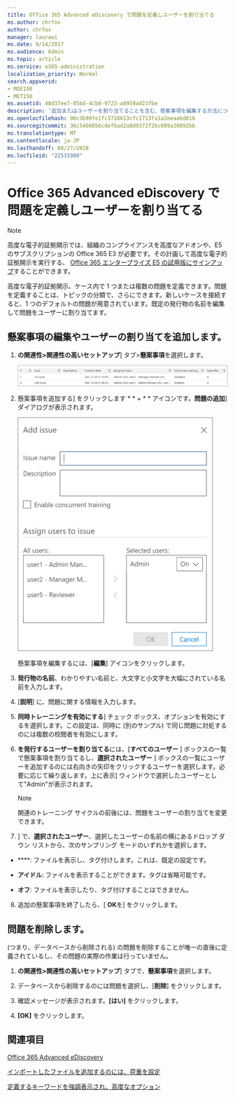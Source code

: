 ```yaml
---
title: Office 365 Advanced eDiscovery で問題を定義しユーザーを割り当てる
ms.author: chrfox
author: chrfox
manager: laurawi
ms.date: 9/14/2017
ms.audience: Admin
ms.topic: article
ms.service: o365-administration
localization_priority: Normal
search.appverid:
- MOE150
- MET150
ms.assetid: 48d37ee7-05bd-4cb8-9723-a8959ad23fbe
description: '追加またはユーザーを割り当てることを含む、懸案事項を編集する方法について説明し、電子的証拠開示の Office 365 の詳細設定で、電子的証拠開示の場合の問題を削除したりできます。  '
ms.openlocfilehash: 90c3b90fe1fc3728613cfc1713fa1a2eeaabd016
ms.sourcegitcommit: 36c5466056cdef6ad2a8d9372f2bc009a30892bb
ms.translationtype: MT
ms.contentlocale: ja-JP
ms.lasthandoff: 08/27/2018
ms.locfileid: "22531980"
---
```

# <a name="define-issues-and-assign-users-in-office-365-advanced-ediscovery"></a>Office 365 Advanced eDiscovery で問題を定義しユーザーを割り当てる

> [!NOTE]
> 高度な電子的証拠開示では、組織のコンプライアンスを高度なアドオンや、E5 のサブスクリプションの Office 365 E3 が必要です。その計画して高度な電子的証拠開示を実行する、 [Office 365 エンタープライズ E5 の試用版にサインアップ](https://go.microsoft.com/fwlink/p/?LinkID=698279)することができます。 
  
高度な電子的証拠開示、ケース内で 1 つまたは複数の問題を定義できます。問題を定義することは、トピックの分類で、さらにできます。新しいケースを接続すると、1 つのデフォルトの問題が用意されています。既定の発行物の名前を編集して問題をユーザーに割り当てます。 
  
## <a name="adding-or-editing-an-issue-and-assigning-users"></a>懸案事項の編集やユーザーの割り当てを追加します。

1. **の関連性\>関連性の高いセットアップ**] タブ\>**懸案事項**を選択します。
    
    ![関連性の設定の問題](media/dfd8f9ef-b167-4ed9-980e-00ae98a97169.png)
  
2. 懸案事項を追加する] をクリックします * * + * * アイコンです。**問題の追加**] ダイアログが表示されます。 
    
    ![[関連性の設定] の追加問題](media/c8e94982-139a-472a-b85d-282f2d742046.png)
  
    懸案事項を編集するには、[**編集**] アイコンをクリックします。 
    
3. **発行物の名前**、わかりやすい名前と、大文字と小文字を大幅にされている名前を入力します。 
    
4. [**説明**] に、問題に関する情報を入力します。
    
5. **同時トレーニングを有効にする**] チェック ボックス、オプションを有効にするを選択します。この設定は、同時に (別のサンプル) で同じ問題に対処するのには複数の校閲者を有効にします。 
    
6. **を発行するユーザーを割り当てる**には、[**すべてのユーザー** ] ボックスの一覧で懸案事項を割り当てるし、**選択されたユーザー** ] ボックスの一覧にユーザーを追加するのには右向きの矢印をクリックするユーザーを選択します。必要に応じて繰り返します。上に表示] ウィンドウで選択したユーザーとして"Admin"が表示されます。 
    
    > [!NOTE]
    > 関連のトレーニング サイクルの前後には、問題をユーザーの割り当てを変更できます。 
  
7. ] で、**選択されたユーザー**、選択したユーザーの名前の横にあるドロップ ダウン リストから、次のサンプリング モードのいずれかを選択します。 
    
  - ****: ファイルを表示し、タグ付けします。これは、既定の設定です。
    
  - **アイドル**: ファイルを表示することができます。タグは省略可能です。
    
  - **オフ**: ファイルを表示したり、タグ付けすることはできません。
    
8. 追加の懸案事項を終了したら、[ **OK**を] をクリックします。
    
## <a name="deleting-issues"></a>問題を削除します。

(つまり、データベースから削除される) の問題を削除することが唯一の直後に定義されているし、その問題の実際の作業は行っていません。 
  
1. **の関連性\>関連性の高いセットアップ**] タブで、**懸案事項**を選択します。
    
2. データベースから削除するのには問題を選択し、[**削除**] をクリックします。
    
3. 確認メッセージが表示されます。**[はい]** をクリックします。 
    
4. **[OK]** をクリックします。
    
## <a name="see-also"></a>関連項目

[Office 365 Advanced eDiscovery](office-365-advanced-ediscovery.md)
  
[インポートしたファイルを追加するのには、荷重を設定](set-up-loads-to-add-imported-files.md)
  
[定義するキーワードを強調表示され、高度なオプション](define-highlighted-keywords-and-advanced-options.md)

